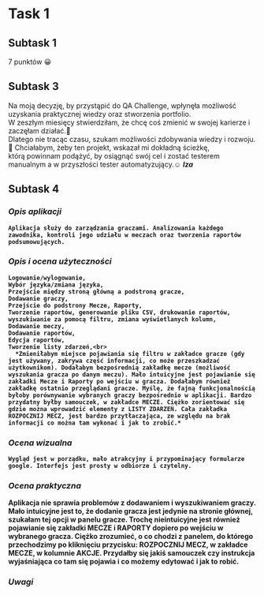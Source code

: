 # Task 1
## Subtask 1
7 punktów 😀
## Subtask 3
Na moją decyzję, by przystąpić do QA Challenge, wpłynęła możliwość uzyskania praktycznej wiedzy oraz stworzenia portfolio.<br>
W zeszłym miesięcy stwierdziłam, że chcę coś zmienić w swojej karierze i zaczęłam działać.💪 <br>
Dlatego nie tracąc czasu, szukam możliwości zdobywania wiedzy i rozwoju.🧐 Chciałabym, żeby ten projekt, wskazał mi dokładną ścieżkę, <br>
którą powinnam podążyć, by osiągnąć swój cel i zostać testerem manualnym a w przyszłości tester automatyzujący.☺
*<b>Iza<b/>*
  ## Subtask 4 
   ### *Opis aplikacji*
    Aplikacja służy do zarządzania graczami. Analizowania każdego zawodnika, kontroli jego udziału w meczach oraz tworzenia raportów podsumowujących.
   ### *Opis i ocena użyteczności*
    Logowanie/wylogowanie,
    Wybór języka/zmiana języka,
    Przejście między stroną główną a podstroną gracze,
    Dodawanie graczy,
    Przejście do podstrony Mecze, Raporty,
    Tworzenie raportów, generowanie pliku CSV, drukowanie raportów, wyszukiwanie za pomocą filtru, zmiana wyświetlanych kolumn,
    Dodawanie meczy,
    Dodawanie raportów,
    Edycja raportów,
    Tworzenie listy zdarzeń,<br>
      *Zmieniłabym miejsce pojawiania się filtru w zakładce gracze (gdy jest używany, zakrywa część informacji, co może przeszkadzać użytkownikom). Dodałabym bezpośrednią zakładkę mecze (możliwość wyszukania gracza po danym meczu). Mało intuicyjne jest pojawianie się zakładki Mecze i Raporty po wejściu w gracza. Dodałabym również zakładkę ostatnio przeglądani gracze. Myślę, że fajną funkcjonalnością byłoby porównywanie wybranych graczy bezpośrednio w aplikacji. Bardzo przydatny byłby samouczek, w zakładce MECZE. Ciężko zorientować się gdzie można wprowadzić elementy z LISTY ZDARZEŃ. Cała zakładka ROZPOCZNIJ MECZ, jest bardzo przytłaczająca, ze względu na brak informacji co można tam wykonać i jak to zrobić.* 
  ### *Ocena wizualna*
    Wygląd jest w porządku, mało atrakcyjny i przypominający formularze google. Interfejs jest prosty w odbiorze i czytelny.
  ### *Ocena praktyczna*
  Aplikacja nie sprawia problemów z dodawaniem i wyszukiwaniem graczy. Mało intuicyjne jest to, że dodanie gracza jest jedynie na stronie głównej, szukałam tej opcji w panelu gracze. Trochę nieintuicyjne jest również pojawianie się zakładki MECZE i RAPORTY dopiero po wejściu w wybranego gracza. Ciężko zrozumieć, o co chodzi z panelem, do którego przechodzimy po kliknięciu przycisku: ROZPOCZNIJ MECZ, w zakładce MECZE, w kolumnie AKCJE. Przydałby się jakiś samouczek czy instrukcja wyjaśniająca co tam się pojawia i co możemy edytować i jak to robić.
  ### *Uwagi*
